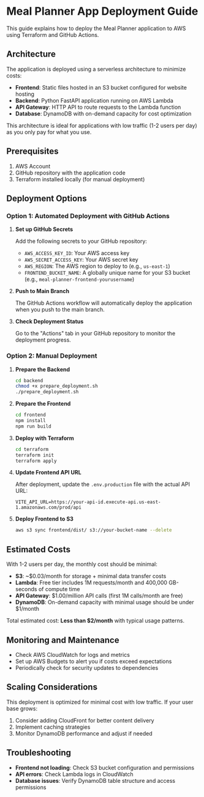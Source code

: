 # Meal Planner App Deployment Guide

This guide explains how to deploy the Meal Planner application to AWS using Terraform and GitHub Actions.

## Architecture

The application is deployed using a serverless architecture to minimize costs:

- **Frontend**: Static files hosted in an S3 bucket configured for website hosting
- **Backend**: Python FastAPI application running on AWS Lambda
- **API Gateway**: HTTP API to route requests to the Lambda function
- **Database**: DynamoDB with on-demand capacity for cost optimization

This architecture is ideal for applications with low traffic (1-2 users per day) as you only pay for what you use.

## Prerequisites

1. AWS Account
2. GitHub repository with the application code
3. Terraform installed locally (for manual deployment)

## Deployment Options

### Option 1: Automated Deployment with GitHub Actions

1. **Set up GitHub Secrets**

   Add the following secrets to your GitHub repository:

   - `AWS_ACCESS_KEY_ID`: Your AWS access key
   - `AWS_SECRET_ACCESS_KEY`: Your AWS secret key
   - `AWS_REGION`: The AWS region to deploy to (e.g., `us-east-1`)
   - `FRONTEND_BUCKET_NAME`: A globally unique name for your S3 bucket (e.g., `meal-planner-frontend-yourusername`)

2. **Push to Main Branch**

   The GitHub Actions workflow will automatically deploy the application when you push to the main branch.

3. **Check Deployment Status**

   Go to the "Actions" tab in your GitHub repository to monitor the deployment progress.

### Option 2: Manual Deployment

1. **Prepare the Backend**

   ```bash
   cd backend
   chmod +x prepare_deployment.sh
   ./prepare_deployment.sh
   ```

2. **Prepare the Frontend**

   ```bash
   cd frontend
   npm install
   npm run build
   ```

3. **Deploy with Terraform**

   ```bash
   cd terraform
   terraform init
   terraform apply
   ```

4. **Update Frontend API URL**

   After deployment, update the `.env.production` file with the actual API URL:

   ```
   VITE_API_URL=https://your-api-id.execute-api.us-east-1.amazonaws.com/prod/api
   ```

5. **Deploy Frontend to S3**

   ```bash
   aws s3 sync frontend/dist/ s3://your-bucket-name --delete
   ```

## Estimated Costs

With 1-2 users per day, the monthly cost should be minimal:

- **S3**: ~$0.03/month for storage + minimal data transfer costs
- **Lambda**: Free tier includes 1M requests/month and 400,000 GB-seconds of compute time
- **API Gateway**: $1.00/million API calls (first 1M calls/month are free)
- **DynamoDB**: On-demand capacity with minimal usage should be under $1/month

Total estimated cost: **Less than $2/month** with typical usage patterns.

## Monitoring and Maintenance

- Check AWS CloudWatch for logs and metrics
- Set up AWS Budgets to alert you if costs exceed expectations
- Periodically check for security updates to dependencies

## Scaling Considerations

This deployment is optimized for minimal cost with low traffic. If your user base grows:

1. Consider adding CloudFront for better content delivery
2. Implement caching strategies
3. Monitor DynamoDB performance and adjust if needed

## Troubleshooting

- **Frontend not loading**: Check S3 bucket configuration and permissions
- **API errors**: Check Lambda logs in CloudWatch
- **Database issues**: Verify DynamoDB table structure and access permissions 